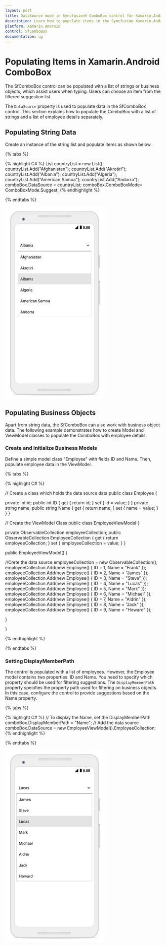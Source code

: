 ```yaml
---
layout: post
title: DataSource mode in Syncfusion® ComboBox control for Xamarin.Android
description: Learn how to populate items in the Syncfusion Xamarin.Android ComboBox Control with string data and business objects, including DataSource configuration and DisplayMemberPath usage.
platform: Xamarin.Android
control: SfComboBox
documentation: ug
---
```


# Populating Items in Xamarin.Android ComboBox

The SfComboBox control can be populated with a list of strings or business objects, which assist users when typing. Users can choose an item from the filtered suggestion list.

The `DataSource` property is used to populate data in the SfComboBox control. This section explains how to populate the ComboBox with a list of strings and a list of employee details separately.

## Populating String Data

Create an instance of the string list and populate items as shown below.

{% tabs %}

{% highlight C# %}
List<String> countryList = new List<String>();
countryList.Add("Afghanistan");
countryList.Add("Akrotiri");
countryList.Add("Albania");
countryList.Add("Algeria");
countryList.Add("American Samoa");
countryList.Add("Andorra"); 
comboBox.DataSource = countryList;
comboBox.ComboBoxMode= ComboBoxMode.Suggest; 
{% endhighlight %}

{% endtabs %}
	
![Xamarin.Android ComboBox populated with string data](images/populatestringdata.png)

## Populating Business Objects
 
Apart from string data, the SfComboBox can also work with business object data. The following example demonstrates how to create Model and ViewModel classes to populate the ComboBox with employee details.

### Create and Initialize Business Models

Define a simple model class "Employee" with fields ID and Name. Then, populate employee data in the ViewModel.

{% tabs %}

{% highlight C# %}

// Create a class which holds the data source data
public class Employee 
{ 
    
private int id; 
public int ID 
{ 
get { return id; } 
set { id = value; } 
} 
private string name; 
public string Name 
{ 
get { return name; }
set { name = value; } 
} 
} 

// Create the ViewModel Class
public class EmployeeViewModel 
{ 

private ObservableCollection<Employee> employeeCollection; 
public ObservableCollection<Employee> EmployeeCollection 
{ 
get { return employeeCollection; } 
set { employeeCollection = value; } 
} 

public EmployeeViewModel() 
{ 

//Crete the data source 
employeeCollection = new ObservableCollection<Employee>(); 
employeeCollection.Add(new Employee() { ID = 1, Name = "Frank" }); 
employeeCollection.Add(new Employee() { ID = 2, Name = "James" }); 
employeeCollection.Add(new Employee() { ID = 3, Name = "Steve" }); 
employeeCollection.Add(new Employee() { ID = 4, Name = "Lucas" }); 
employeeCollection.Add(new Employee() { ID = 5, Name = "Mark" }); 
employeeCollection.Add(new Employee() { ID = 6, Name = "Michael" }); 
employeeCollection.Add(new Employee() { ID = 7, Name = "Aldrin" }); 
employeeCollection.Add(new Employee() { ID = 8, Name = "Jack" }); 
employeeCollection.Add(new Employee() { ID = 9, Name = "Howard" }); 

} 

}

{% endhighlight %}

{% endtabs %}

### Setting DisplayMemberPath

The control is populated with a list of employees. However, the Employee model contains two properties: ID and Name. You need to specify which property should be used for filtering suggestions. The `DisplayMemberPath` property specifies the property path used for filtering on business objects. In this case, configure the control to provide suggestions based on the Name property.

{% tabs %}

{% highlight C# %}
// To display the Name, set the DisplayMemberPath
comboBox.DisplayMemberPath = "Name";
// Add the data source
comboBox.DataSource = new EmployeeViewModel().EmployeeCollection; 
{% endhighlight %}

{% endtabs %}

![Xamarin.Android ComboBox populated with business objects](images/populatebusiness.png)
